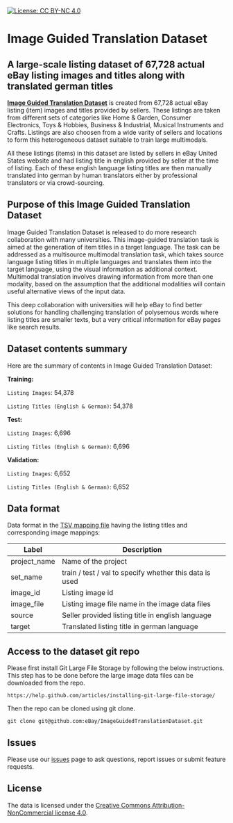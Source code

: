[![License: CC BY-NC 4.0](https://licensebuttons.net/l/by-nc/4.0/80x15.png)](https://creativecommons.org/licenses/by-nc/4.0/)
# Image Guided Translation Dataset
## A large-scale listing dataset of 67,728 actual eBay listing images and titles along with translated german titles

[**Image Guided Translation Dataset**](dataset) is created from 67,728 actual eBay listing (item) images and titles provided by sellers. These listings are taken from different sets of categories like Home & Garden, Consumer Electronics, Toys & Hobbies, Business & Industrial, Musical Instruments and Crafts. Listings are also choosen from a wide varity of sellers and locations to form this heterogeneous dataset suitable to train large multimodals.  

All these listings (items) in this dataset are listed by sellers in eBay United States website and had listing title in english provided by seller at the time of listing. Each of these english language listing titles are then manually translated into german by human translators either by professional translators or via crowd-sourcing.

## Purpose of this Image Guided Translation Dataset
Image Guided Translation Dataset is released to do more research collaboration with many universities. This image-guided translation task is aimed at the generation of item titles in a target language. The task can be addressed as a multisource multimodal translation task, which takes source language listing titles in multiple languages and translates them into the target language, using the visual information as additional context. Multimodal translation involves drawing information from more than one modality, based on the assumption that the additional modalities will contain useful alternative views of the input data. 

This deep collaboration with universities will help eBay to find better solutions for handling challenging translation of polysemous words where listing titles are smaller texts, but a very critical information for eBay pages like search results.

## Dataset contents summary

Here are the summary of contents in Image Guided Translation Dataset:

**Training:**

`Listing Images`: 54,378

`Listing Titles (English & German)`: 54,378

**Test:**

`Listing Images`: 6,696

`Listing Titles (English & German)`: 6,696

**Validation:**

`Listing Images`: 6,652

`Listing Titles (English & German)`: 6,652


## Data format 
Data format in the [TSV mapping file](dataset/listingtitle-image-mappings/listingtitles_with_matched_images.en-de.tsv) having the listing titles and corresponding image mappings:


| Label  | Description |
| ------------- | ------------- |
| project_name  | Name of the project  |
| set_name    | train / test / val to specify whether this data is used |
| image_id    | Listing image id                                       |
| image_file  | Listing image file name in the image data files        |
| source      | Seller provided listing title in english language      |
| target      | Translated listing title in german language            |


## Access to the dataset git repo
Please first install Git Large File Storage by following the below instructions. This step has to be done before the large image data files can be downloaded from the repo.
```
https://help.github.com/articles/installing-git-large-file-storage/
```
Then the repo can be cloned using git clone.
```
git clone git@github.com:eBay/ImageGuidedTranslationDataset.git 
```

## Issues
Please use our [issues](https://github.com/eBay/ImageGuidedTranslationDataset/issues) page to ask questions, report issues or submit feature requests.

## License
The data is licensed under the [Creative Commons Attribution-NonCommercial license 4.0](https://creativecommons.org/licenses/by-nc-nd/4.0/).
